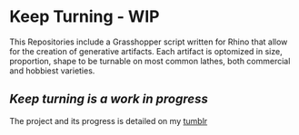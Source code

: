 # Keep Turning - WIP
This Repositories include a Grasshopper script written for Rhino that allow for the creation of generative artifacts. Each artifact is optomized in size, proportion, shape to be turnable on most common lathes, both commercial and hobbiest varieties.

## _Keep turning is a work in progress_
The project and its progress is detailed on my [tumblr](https://keepturningwip.tumblr.com/)
